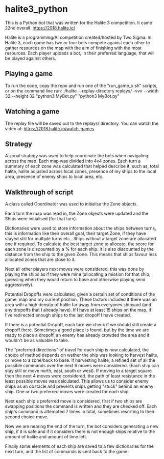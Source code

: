 # halite3_python
This is a Python bot that was written for the Halite 3 competition. It came 22nd overall.
https://2018.halite.io/

Halite is a programming/AI competition created/hosted by Two Sigma.	In Halite 3, each game has two or four bots compete against each other to gather resources on the map with the aim of finishing with the most resources. Each player uploads a bot, in their preferred language, that will be played against others.

## Playing a game
To run the code, copy the repo and run one of the "run_game_x.sh" scripts, or on the command line run:
./halite --replay-directory replays/ -vvv --width 32 --height 32 "python3 MyBot.py" "python3 MyBot.py"

## Watching a game
The replay file will be saved out to the replays/ directory. You can watch the video at:
https://2018.halite.io/watch-games

## Strategy
A zonal strategy was used to help coordinate the bots when navigating across the map. Each map was divided into 4x4 zones. Each turn a summary of each zone was calculated that helped describe it, such as, total halite, halite adjusted across local zones, presence of my ships to the local area, presence of enemy ships to local area, etc.

## Walkthrough of script
A class called Coordinator was used to initialise  the Zone objects. 

Each turn the map was read in, the Zone objects were updated and the Ships were initialised (for that turn). 

Dictionaries were used to store information about the ships between turns, this is information like their overall goal, their target Zone, if they have stayed still for multiple turns etc.. Ships without a target zone are allocated one if required. To calculate the best target zone to allocate, the score for each zone is discounted by a % for each ship. It is also discounted by the distance from the ship to the given Zone. This means that ships favour less allocated zones that are close to it.

Next all other players next moves were considered, this was done by playing the ships as if they were mine (allocating a mission for that ship, guessing when they would return to base and otherwise playing semi aggressively).

Potential Dropoffs were calculated, given a certain set of conditions of the game, map and my current position. These factors included if there was an area with a high density of halite far away from everyones shipyard (and any dropoffs that I already have). If I have at least 15 ships on the map, if I've redirected enough ships to the last dropoff I have created.

If there is a potential Dropoff, each turn we check if we should still create a dropoff there. Sometimes a good place is found, but by the time we are ready to place a dropoff, an enemy has already crowded the area and it wouldn't be as valuable to take.

The "preferred directions" of travel for each ship is now calculated, the choice of method depends on wether the ship was looking to harvest halite, or move to a zone/back to base. If harvesting halite, a refined set of all the possible commands over the next 6 moves were considered. (Each ship can stay still or move north, east, south or west). If moving to a target square then the next 4 moves were considered, the path of least resistance in the least possible moves was calculated. This allows us to consider enemy ships as an obstacle and prevents ships getting "stuck" behind an enemy ship. One or two preferred moves were created for each ship.

Next each ship's preferred move is considered, first if two ships are swapping positions the command is written and they are checked off. Each ship's command is attempted 7 times in total, sometimes resorting to their second choice move.

Now we are nearing the end of the turn, the bot considers generating a new ship, if it is safe and if it considers there is not enough ships relative to the amount of halite and amount of time left.

Finally some elements of each ship are saved to a few dictionaries for the next turn, and the list of commands is sent back to the game.

